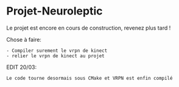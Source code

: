 # Projet-Neuroleptic

Le projet est encore en cours de construction, revenez plus tard !

Chose à faire:

    - Compiler surement le vrpn de kinect
    - relier le vrpn de kinect au projet
    
EDIT 20/03:

    Le code tourne desormais sous CMake et VRPN est enfin compilé
